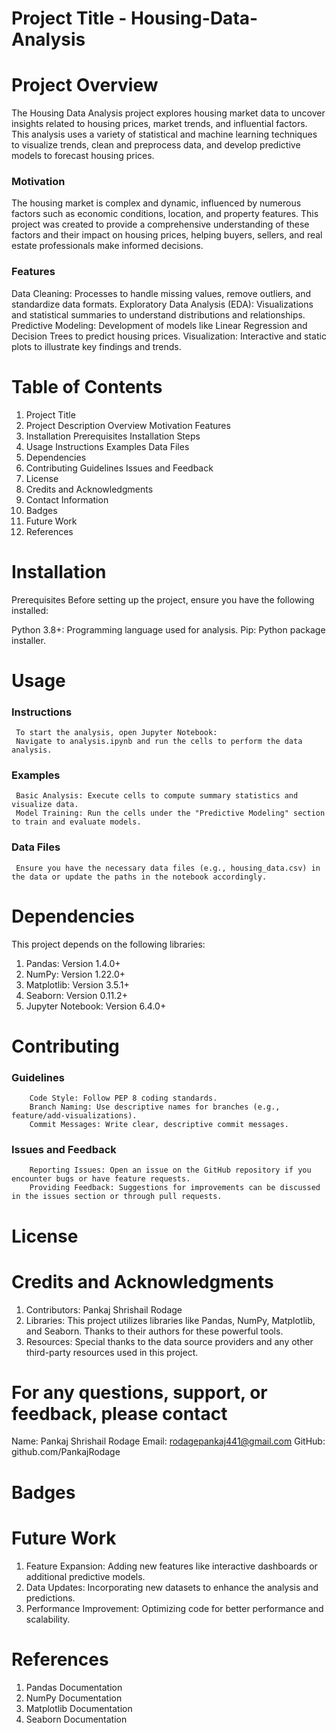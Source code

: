 # Project Title - Housing-Data-Analysis

# Project Overview
The Housing Data Analysis project explores housing market data to uncover insights related to housing prices, market trends, and influential factors.
This analysis uses a variety of statistical and machine learning techniques to visualize trends, clean and preprocess data, and develop predictive models to forecast housing prices.

### Motivation
The housing market is complex and dynamic, influenced by numerous factors such as economic conditions, location, and property features. This project was created to provide a comprehensive understanding of these factors and their impact on housing prices, helping buyers, sellers, and real estate professionals make informed decisions.

### Features
Data Cleaning: Processes to handle missing values, remove outliers, and standardize data formats.
Exploratory Data Analysis (EDA): Visualizations and statistical summaries to understand distributions and relationships.
Predictive Modeling: Development of models like Linear Regression and Decision Trees to predict housing prices.
Visualization: Interactive and static plots to illustrate key findings and trends.

# Table of Contents
1. Project Title
2. Project Description
     Overview
     Motivation
     Features
3. Installation
     Prerequisites
     Installation Steps
4. Usage
   Instructions
   Examples
   Data Files
5. Dependencies
6. Contributing
    Guidelines
   Issues and Feedback
7. License
8. Credits and Acknowledgments
9. Contact Information
10. Badges
11. Future Work
12. References

# Installation
Prerequisites
Before setting up the project, ensure you have the following installed:

Python 3.8+: Programming language used for analysis.
Pip: Python package installer.
   
# Usage
  ### Instructions
     To start the analysis, open Jupyter Notebook:
     Navigate to analysis.ipynb and run the cells to perform the data analysis.

  ### Examples
     Basic Analysis: Execute cells to compute summary statistics and visualize data.
     Model Training: Run the cells under the "Predictive Modeling" section to train and evaluate models.
  ### Data Files
     Ensure you have the necessary data files (e.g., housing_data.csv) in the data or update the paths in the notebook accordingly.

# Dependencies 
This project depends on the following libraries:

1. Pandas: Version 1.4.0+
2. NumPy: Version 1.22.0+
3. Matplotlib: Version 3.5.1+
4. Seaborn: Version 0.11.2+
5. Jupyter Notebook: Version 6.4.0+

# Contributing
   ### Guidelines
        Code Style: Follow PEP 8 coding standards.
        Branch Naming: Use descriptive names for branches (e.g., feature/add-visualizations).
        Commit Messages: Write clear, descriptive commit messages.

  ### Issues and Feedback
        Reporting Issues: Open an issue on the GitHub repository if you encounter bugs or have feature requests.
        Providing Feedback: Suggestions for improvements can be discussed in the issues section or through pull requests.

# License 

# Credits and Acknowledgments
1. Contributors: Pankaj Shrishail Rodage
2. Libraries: This project utilizes libraries like Pandas, NumPy, Matplotlib, and Seaborn. Thanks to their authors for these powerful tools.
3. Resources: Special thanks to the data source providers and any other third-party resources used in this project.

# For any questions, support, or feedback, please contact

 Name: Pankaj Shrishail Rodage
 Email: rodagepankaj441@gmail.com
 GitHub: github.com/PankajRodage

# Badges

# Future Work
1. Feature Expansion: Adding new features like interactive dashboards or additional predictive models.
2. Data Updates: Incorporating new datasets to enhance the analysis and predictions.
3. Performance Improvement: Optimizing code for better performance and scalability.

# References
1. Pandas Documentation
2. NumPy Documentation
3. Matplotlib Documentation
4. Seaborn Documentation

